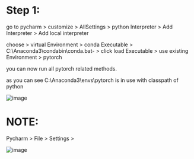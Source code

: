 Step 1:
======
go to pycharm > customize > AllSettings > python Interpreter > Add Interpreter > Add local interpreter

choose > virtual Environment > conda Executable > C:\Anaconda3\condabin\conda.bat- > click load Executable > use existing Environment > pytorch

you can now run all pytorch related methods.

as you can see C:\Anaconda3\envs\pytorch is in use with classpath of python

![image](https://github.com/user-attachments/assets/8c0faeab-3ec1-468b-aca4-db444fba30cc)


NOTE:
=====

Pycharm > File > Settings > 

 


![image](https://github.com/user-attachments/assets/9ba1e84d-606c-4830-a397-4fd52634f64e)
